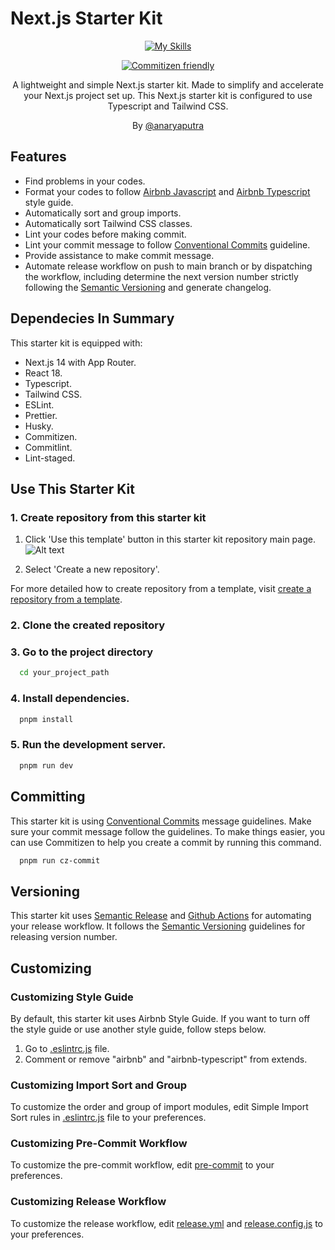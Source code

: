 # Next.js Starter Kit

<div align="center">

[![My Skills](https://skillicons.dev/icons?i=nextjs,ts,tailwind)](https://skillicons.dev)

[![Commitizen friendly](https://img.shields.io/badge/commitizen-friendly-brightgreen.svg)](http://commitizen.github.io/cz-cli/)

A lightweight and simple Next.js starter kit. Made to simplify and accelerate your Next.js project set up. This Next.js starter kit is configured to use Typescript and Tailwind CSS.

By [@anaryaputra](https://www.anaryaindika.com/)

</div>

## Features

- Find problems in your codes.
- Format your codes to follow [Airbnb Javascript](https://github.com/airbnb/javascript) and [Airbnb Typescript](https://github.com/iamturns/eslint-config-airbnb-typescript) style guide.
- Automatically sort and group imports.
- Automatically sort Tailwind CSS classes.
- Lint your codes before making commit.
- Lint your commit message to follow [Conventional Commits](https://www.conventionalcommits.org/en/v1.0.0/) guideline.
- Provide assistance to make commit message.
- Automate release workflow on push to main branch or by dispatching the workflow, including determine the next version number strictly following the [Semantic Versioning](https://semver.org/) and generate changelog.

## Dependecies In Summary

This starter kit is equipped with:

- Next.js 14 with App Router.
- React 18.
- Typescript.
- Tailwind CSS.
- ESLint.
- Prettier.
- Husky.
- Commitizen.
- Commitlint.
- Lint-staged.

## Use This Starter Kit

### 1. Create repository from this starter kit

1. Click 'Use this template' button in this starter kit repository main page.
   ![Alt text](https://docs.github.com/assets/cb-77734/mw-1440/images/help/repository/use-this-template-button.webp)

2. Select 'Create a new repository'.

For more detailed how to create repository from a template, visit [create a repository from a template](https://docs.github.com/en/repositories/creating-and-managing-repositories/creating-a-repository-from-a-template).

### 2. Clone the created repository

### 3. Go to the project directory

```bash
  cd your_project_path
```

### 4. Install dependencies.

```bash
  pnpm install
```

### 5. Run the development server.

```bash
  pnpm run dev
```

## Committing

This starter kit is using [Conventional Commits](https://www.conventionalcommits.org/en/v1.0.0/) message guidelines. Make sure your commit message follow the guidelines. To make things easier, you can use Commitizen to help you create a commit by running this command.

```bash
  pnpm run cz-commit
```

## Versioning

This starter kit uses [Semantic Release](https://semantic-release.gitbook.io/semantic-release/) and [Github Actions](https://docs.github.com/en/actions) for automating your release workflow. It follows the [Semantic Versioning](https://semver.org/) guidelines for releasing version number.

## Customizing

### Customizing Style Guide

By default, this starter kit uses Airbnb Style Guide. If you want to turn off the style guide or use another style guide, follow steps below.

1. Go to [.eslintrc.js](.eslintrc.js) file.
2. Comment or remove "airbnb" and "airbnb-typescript" from extends.

### Customizing Import Sort and Group

To customize the order and group of import modules, edit Simple Import Sort rules in [.eslintrc.js](.eslintrc.js) file to your preferences.

### Customizing Pre-Commit Workflow

To customize the pre-commit workflow, edit [pre-commit](.husky/pre-commit) to your preferences.

### Customizing Release Workflow

To customize the release workflow, edit [release.yml](.github/workflows/release.yml) and [release.config.js](release.config.js) to your preferences.
